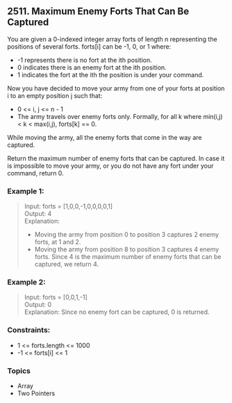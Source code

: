 ## 2511. Maximum Enemy Forts That Can Be Captured
You are given a 0-indexed integer array forts of length n representing the positions of several forts. forts[i] can be -1, 0, or 1 where:

- -1 represents there is no fort at the ith position.
- 0 indicates there is an enemy fort at the ith position.
- 1 indicates the fort at the ith the position is under your command.

Now you have decided to move your army from one of your forts at position i to an empty position j such that:

- 0 <= i, j <= n - 1
- The army travels over enemy forts only. Formally, for all k where min(i,j) < k < max(i,j), forts[k] == 0.

While moving the army, all the enemy forts that come in the way are captured.

Return the maximum number of enemy forts that can be captured. In case it is impossible to move your army, or you do not have any fort under your command, return 0.

### Example 1:

> Input: forts = [1,0,0,-1,0,0,0,0,1]<br/>
> Output: 4<br/>
> Explanation:<br/>
> - Moving the army from position 0 to position 3 captures 2 enemy forts, at 1 and 2.
> - Moving the army from position 8 to position 3 captures 4 enemy forts.
> Since 4 is the maximum number of enemy forts that can be captured, we return 4.

### Example 2:

> Input: forts = [0,0,1,-1]<br/>
> Output: 0<br/>
> Explanation: Since no enemy fort can be captured, 0 is returned.
 

### Constraints:

- 1 <= forts.length <= 1000
- -1 <= forts[i] <= 1

### Topics

- Array
- Two Pointers